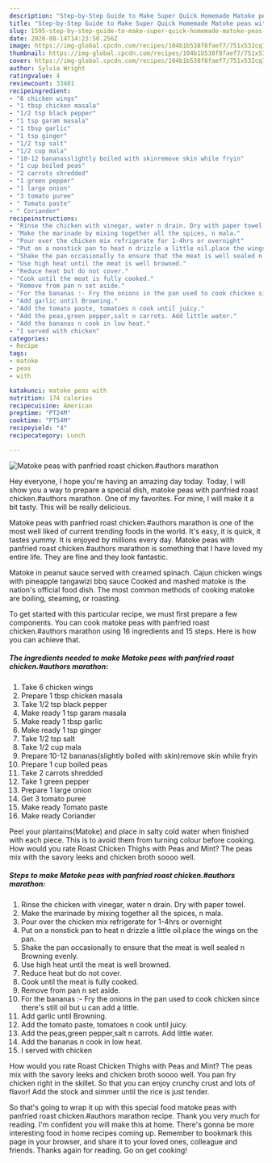 ```yaml
---
description: "Step-by-Step Guide to Make Super Quick Homemade Matoke peas with panfried roast chicken.#authors marathon"
title: "Step-by-Step Guide to Make Super Quick Homemade Matoke peas with panfried roast chicken.#authors marathon"
slug: 1595-step-by-step-guide-to-make-super-quick-homemade-matoke-peas-with-panfried-roast-chickenauthors-marathon
date: 2020-08-14T14:23:50.256Z
image: https://img-global.cpcdn.com/recipes/104b1b538f8faef7/751x532cq70/matoke-peas-with-panfried-roast-chickenauthors-marathon-recipe-main-photo.jpg
thumbnail: https://img-global.cpcdn.com/recipes/104b1b538f8faef7/751x532cq70/matoke-peas-with-panfried-roast-chickenauthors-marathon-recipe-main-photo.jpg
cover: https://img-global.cpcdn.com/recipes/104b1b538f8faef7/751x532cq70/matoke-peas-with-panfried-roast-chickenauthors-marathon-recipe-main-photo.jpg
author: Sylvia Wright
ratingvalue: 4
reviewcount: 33401
recipeingredient:
- "6 chicken wings"
- "1 tbsp chicken masala"
- "1/2 tsp black pepper"
- "1 tsp garam masala"
- "1 tbsp garlic"
- "1 tsp ginger"
- "1/2 tsp salt"
- "1/2 cup mala"
- "10-12 bananasslightly boiled with skinremove skin while fryin"
- "1 cup boiled peas"
- "2 carrots shredded"
- "1 green pepper"
- "1 large onion"
- "3 tomato puree"
- " Tomato paste"
- " Coriander"
recipeinstructions:
- "Rinse the chicken with vinegar, water n drain. Dry with paper towel."
- "Make the marinade by mixing together all the spices, n mala."
- "Pour over the chicken mix refrigerate for 1-4hrs or overnight"
- "Put on a nonstick pan to heat n drizzle a little oil.place the wings on the pan."
- "Shake the pan occasionally to ensure that the meat is well sealed n Browning evenly."
- "Use high heat until the meat is well browned."
- "Reduce heat but do not cover."
- "Cook until the meat is fully cooked."
- "Remove from pan n set aside."
- "For the bananas :- Fry the onions in the pan used to cook chicken since there&#39;s still oil but u can add a little."
- "Add garlic until Browning."
- "Add the tomato paste, tomatoes n cook until juicy."
- "Add the peas,green pepper,salt n carrots. Add little water."
- "Add the bananas n cook in low heat."
- "I served with chicken"
categories:
- Recipe
tags:
- matoke
- peas
- with

katakunci: matoke peas with 
nutrition: 174 calories
recipecuisine: American
preptime: "PT24M"
cooktime: "PT54M"
recipeyield: "4"
recipecategory: Lunch

---
```



![Matoke peas with panfried roast chicken.#authors marathon](https://img-global.cpcdn.com/recipes/104b1b538f8faef7/751x532cq70/matoke-peas-with-panfried-roast-chickenauthors-marathon-recipe-main-photo.jpg)

Hey everyone, I hope you're having an amazing day today. Today, I will show you a way to prepare a special dish, matoke peas with panfried roast chicken.#authors marathon. One of my favorites. For mine, I will make it a bit tasty. This will be really delicious.

Matoke peas with panfried roast chicken.#authors marathon is one of the most well liked of current trending foods in the world. It's easy, it is quick, it tastes yummy. It is enjoyed by millions every day. Matoke peas with panfried roast chicken.#authors marathon is something that I have loved my entire life. They are fine and they look fantastic.

Matoke in peanut sauce served with creamed spinach. Cajun chicken wings with pineapple tangawizi bbq sauce Cooked and mashed matoke is the nation&#39;s official food dish. The most common methods of cooking matoke are boiling, steaming, or roasting.


To get started with this particular recipe, we must first prepare a few components. You can cook matoke peas with panfried roast chicken.#authors marathon using 16 ingredients and 15 steps. Here is how you can achieve that.

<!--inarticleads1-->

##### The ingredients needed to make Matoke peas with panfried roast chicken.#authors marathon:

1. Take 6 chicken wings
1. Prepare 1 tbsp chicken masala
1. Take 1/2 tsp black pepper
1. Make ready 1 tsp garam masala
1. Make ready 1 tbsp garlic
1. Make ready 1 tsp ginger
1. Take 1/2 tsp salt
1. Take 1/2 cup mala
1. Prepare 10-12 bananas(slightly boiled with skin)remove skin while fryin
1. Prepare 1 cup boiled peas
1. Take 2 carrots shredded
1. Take 1 green pepper
1. Prepare 1 large onion
1. Get 3 tomato puree
1. Make ready  Tomato paste
1. Make ready  Coriander


Peel your plantains(Matoke) and place in salty cold water when finished with each piece. This is to avoid them from turning colour before cooking. How would you rate Roast Chicken Thighs with Peas and Mint? The peas mix with the savory leeks and chicken broth soooo well. 

<!--inarticleads2-->

##### Steps to make Matoke peas with panfried roast chicken.#authors marathon:

1. Rinse the chicken with vinegar, water n drain. Dry with paper towel.
1. Make the marinade by mixing together all the spices, n mala.
1. Pour over the chicken mix refrigerate for 1-4hrs or overnight
1. Put on a nonstick pan to heat n drizzle a little oil.place the wings on the pan.
1. Shake the pan occasionally to ensure that the meat is well sealed n Browning evenly.
1. Use high heat until the meat is well browned.
1. Reduce heat but do not cover.
1. Cook until the meat is fully cooked.
1. Remove from pan n set aside.
1. For the bananas :- Fry the onions in the pan used to cook chicken since there&#39;s still oil but u can add a little.
1. Add garlic until Browning.
1. Add the tomato paste, tomatoes n cook until juicy.
1. Add the peas,green pepper,salt n carrots. Add little water.
1. Add the bananas n cook in low heat.
1. I served with chicken


How would you rate Roast Chicken Thighs with Peas and Mint? The peas mix with the savory leeks and chicken broth soooo well. You pan fry chicken right in the skillet. So that you can enjoy crunchy crust and lots of flavor! Add the stock and simmer until the rice is just tender. 

So that's going to wrap it up with this special food matoke peas with panfried roast chicken.#authors marathon recipe. Thank you very much for reading. I'm confident you will make this at home. There's gonna be more interesting food in home recipes coming up. Remember to bookmark this page in your browser, and share it to your loved ones, colleague and friends. Thanks again for reading. Go on get cooking!
